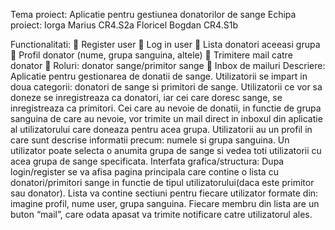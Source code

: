 Tema proiect:
Aplicatie pentru gestiunea donatorilor de sange
Echipa proiect:
Iorga Marius CR4.S2a
Floricel Bogdan CR4.S1b

Functionalitati:
 Register user
 Log in user
 Lista donatori aceeasi grupa
 Profil donator (nume, grupa sanguina, altele)
 Trimitere mail catre donator
 Roluri: donator sange/primitor sange
 Inbox de mailuri
Descriere:
Aplicatie pentru gestionarea de donatii de sange. Utilizatorii se impart in doua categorii:
donatori de sange si primitori de sange. Utilizatorii ce vor sa doneze se inregistreaza ca
donatori, iar cei care doresc sange, se inregistreaza ca primitori.
Cei care au nevoie de donatii, in functie de grupa sanguina de care au nevoie, vor trimite un
mail direct in inboxul din aplicatie al utilizatorului care doneaza pentru acea grupa.
Utilizatorii au un profil in care sunt descrise informatii precum: numele si grupa sanguina.
Un utilizator poate selecta o anumita grupa de sange si vedea toti utilizatorii cu acea grupa de
sange specificata.
Interfata grafica/structura:
Dupa login/register se va afisa pagina principala care contine o lista cu donatori/primitori sange
in functie de tipul utilizatorului(daca este primitor sau donator). Lista va contine sectiuni pentru
fiecare utilizator formate din: imagine profil, nume user, grupa sanguina. Fiecare membru din
lista are un buton “mail”, care odata apasat va trimite notificare catre utilizatorul ales.

